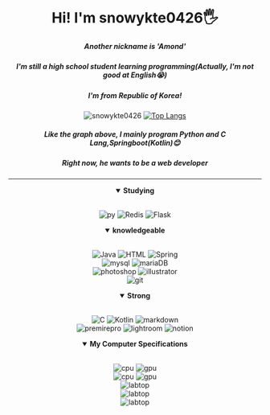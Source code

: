 <div align="center">

# Hi! I'm snowykte0426🖐️  
#####  Another nickname is 'Amond'  
#####  I'm still a high school student learning programming(Actually, I'm not good at English😭)
#####  I'm from Republic of Korea!
<img src="https://github-readme-streak-stats.herokuapp.com/?user=snowykte0426&" alt="snowykte0426"/>
<a href="https://github.com/anuraghazra/github-readme-stats">
        <img src="https://github-readme-stats.vercel.app/api/top-langs/?username=snowykte0426&layout=compact&langs_count=8&hide=C++,C" alt="Top Langs">
</a>
    
#####  Like the graph above, I mainly program Python and C Lang,Springboot(Kotlin)😊
#####  Right now, he wants to be a **web developer**

---

<details open>
  <summary><b>Studying</b></summary>
  <br>
  
![py](https://img.shields.io/badge/Python-3776AB?style=for-the-badge&logo=python&logoColor=white)
![Redis](https://img.shields.io/badge/redis-%23DD0031.svg?&style=for-the-badge&logo=redis&logoColor=white)
![Flask](https://img.shields.io/badge/Flask-000000?style=for-the-badge&logo=flask&logoColor=white)

</details>

<details open>
  <summary><b>knowledgeable</b></summary>
  <br>

![Java](https://img.shields.io/badge/Java-ED8B00?style=for-the-badge&logo=openjdk&logoColor=white)
![HTML](https://img.shields.io/badge/HTML5-E34F26?style=for-the-badge&logo=html5&logoColor=white)
![Spring](https://img.shields.io/badge/Spring-6DB33F?style=for-the-badge&logo=spring&logoColor=white)<br>
![mysql](https://img.shields.io/badge/MySQL-005C84?style=for-the-badge&logo=mysql&logoColor=white)
![mariaDB](https://img.shields.io/badge/MariaDB-003545?style=for-the-badge&logo=mariadb&logoColor=white)<br>
![photoshop](https://img.shields.io/badge/Adobe%20Photoshop-31A8FF?style=for-the-badge&logo=Adobe%20Photoshop&logoColor=black)
![illustrator](https://img.shields.io/badge/Adobe%20Illustrator-FF9A00?style=for-the-badge&logo=adobe%20illustrator&logoColor=white)<br>
![git](https://img.shields.io/badge/GIT-E44C30?style=for-the-badge&logo=git&logoColor=white)
</details>   

<details open>
<summary><b>Strong</b></summary><br>
        
![C](https://img.shields.io/badge/C-00599C?style=for-the-badge&logo=c&logoColor=white)
![Kotlin](https://img.shields.io/badge/Kotlin-0095D5?&style=for-the-badge&logo=kotlin&logoColor=white)
![markdown](https://img.shields.io/badge/Markdown-000000?style=for-the-badge&logo=markdown&logoColor=white)<br>
![premirepro](https://img.shields.io/badge/Adobe%20Premiere%20Pro-9999FF?style=for-the-badge&logo=Adobe%20Premiere%20Pro&logoColor=white)
![lightroom](https://img.shields.io/badge/Adobe%20Lightroom-31A8FF?style=for-the-badge&logo=Adobe%20Lightroom&logoColor=white)
![notion](https://img.shields.io/badge/Notion-000000?style=for-the-badge&logo=notion&logoColor=white)

</details>
<details open>
<summary><b>My Computer Specifications</b></summary>
  <br>

  ![cpu](https://img.shields.io/badge/AMD-Ryzen_5_3600-ED1C24?style=for-the-badge&logo=amd&logoColor=white)
  ![gpu](https://img.shields.io/badge/NVIDIA-RTX2060-76B900?style=for-the-badge&logo=nvidia&logoColor=white)<br>
  ![cpu](https://img.shields.io/badge/AMD-Ryzen_7_7800X3D-ED1C24?style=for-the-badge&logo=amd&logoColor=white)
  ![gpu](https://img.shields.io/badge/NVIDIA-RTX4080_SUPER-76B900?style=for-the-badge&logo=nvidia&logoColor=white)<br>
  ![labtop](https://img.shields.io/badge/Windows-SAMSUNG_Galaxybook_2_SE-0078D6?style=for-the-badge&logo=windows&logoColor=white)<br>
  ![labtop](https://img.shields.io/badge/Windows-SAMSUNG_Galaxybook_2_Pro-0078D6?style=for-the-badge&logo=windows&logoColor=white)<br>
  ![labtop](https://img.shields.io/badge/Windows-HP_14s_dq5071TU-0078D6?style=for-the-badge&logo=windows&logoColor=white)  

</details>  

</div>

